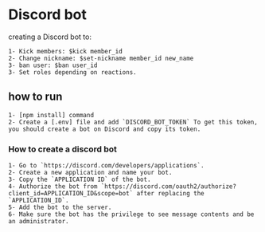 # Discord bot

creating a Discord bot to:

    1- Kick members: $kick member_id
    2- Change nickname: $set-nickname member_id new_name
    3- ban user: $ban user_id
    3- Set roles depending on reactions. 

## how to run 

    1- [npm install] command
    2- Create a [.env] file and add `DISCORD_BOT_TOKEN` To get this token, you should create a bot on Discord and copy its token. 


### How to create a discord bot
    1- Go to `https://discord.com/developers/applications`.
    2- Create a new application and name your bot.
    3- Copy the `APPLICATION ID` of the bot.
    4- Authorize the bot from `https://discord.com/oauth2/authorize?client_id=APPLICATION_ID&scope=bot` after replacing the `APPLICATION_ID`.
    5- Add the bot to the server.
    6- Make sure the bot has the privilege to see message contents and be an administrator.
